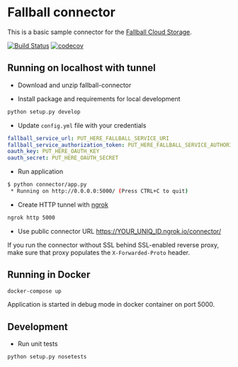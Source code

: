 # Fallball connector

This is a basic sample connector for the [Fallball Cloud Storage](https://github.com/ingrammicro/fallball-service).

[![Build Status](https://travis-ci.org/ingrammicro/fallball-connector.svg?branch=master)](https://travis-ci.org/ingrammicro/fallball-connector)
[![codecov](https://codecov.io/gh/ingrammicro/fallball-connector/branch/master/graph/badge.svg)](https://codecov.io/gh/ingrammicro/fallball-connector)

## Running on localhost with tunnel

* Download and unzip fallball-connector

* Install package and requirements for local development

```bash
python setup.py develop
```

* Update `config.yml` file with your credentials

```yaml
fallball_service_url: PUT_HERE_FALLBALL_SERVICE_URI
fallball_service_authorization_token: PUT_HERE_FALLBALL_SERVICE_AUTHORIZATION_TOKEN
oauth_key: PUT_HERE_OAUTH_KEY
oauth_secret: PUT_HERE_OAUTH_SECRET
```

* Run application

```bash
$ python connector/app.py
 * Running on http://0.0.0.0:5000/ (Press CTRL+C to quit)
```

* Create HTTP tunnel with [ngrok](https://ngrok.io)

```bash
ngrok http 5000
```

* Use public connector URL <https://YOUR_UNIQ_ID.ngrok.io/connector/>

If you run the connector without SSL behind SSL-enabled reverse proxy, make sure that proxy populates the `X-Forwarded-Proto` header.

## Running in Docker

```bash
docker-compose up
```

Application is started in debug mode in docker container on port 5000.

## Development

* Run unit tests

```bash
python setup.py nosetests
```
